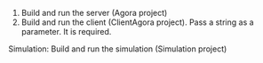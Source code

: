 1) Build and run the server (Agora project)
2) Build and run the client (ClientAgora project). Pass a string as a parameter. It is required.

Simulation:
Build and run the simulation (Simulation project)
